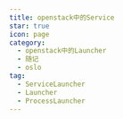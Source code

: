 ```yaml
---
title: openstack中的Service
star: true
icon: page
category:
  - openstack中的Launcher
  - 随记
  - oslo
tag: 
  - ServiceLauncher
  - Launcher
  - ProcessLauncher
---
```



